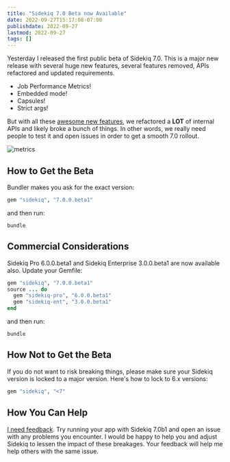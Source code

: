 ```yaml
---
title: "Sidekiq 7.0 Beta now Available"
date: 2022-09-27T15:17:08-07:00
publishdate: 2022-09-27
lastmod: 2022-09-27
tags: []
---
```


Yesterday I released the first public beta of Sidekiq 7.0. This is a major new release with
several huge new features, several features removed, APIs refactored and updated requirements.

* Job Performance Metrics!
* Embedded mode!
* Capsules!
* Strict args!

But with all these [awesome new features](https://github.com/sidekiq/sidekiq/blob/7-0/docs/7.0-Upgrade.md), we refactored a **LOT** of internal APIs and likely broke a bunch of things. In other words, we really need people to test it and open issues in order to get a smooth 7.0 rollout.

![metrics](https://github.com/sidekiq/sidekiq/raw/main/examples/metrics.png)

## How to Get the Beta

Bundler makes you ask for the exact version:

```ruby
gem "sidekiq", "7.0.0.beta1"
```

and then run:

```
bundle
```

## Commercial Considerations

Sidekiq Pro 6.0.0.beta1 and Sidekiq Enterprise 3.0.0.beta1 are now available also.
Update your Gemfile:

```ruby
gem "sidekiq", "7.0.0.beta1"
source ... do
  gem "sidekiq-pro", "6.0.0.beta1"
  gem "sidekiq-ent", "3.0.0.beta1"
end
```

and then run:

```
bundle
```

## How Not to Get the Beta

If you do not want to risk breaking things, please make sure your Sidekiq version is locked to a major version.
Here's how to lock to 6.x versions:

```ruby
gem "sidekiq", "<7"
```

## How You Can Help

[I need feedback](https://github.com/mperham/sidekiq/issues/new?template=bug_report.md). Try running your app with Sidekiq 7.0b1 and open an issue with any problems you encounter. I would be happy to help you and adjust Sidekiq to lessen the impact of these breakages. Your feedback will help me help others with the same issue.

